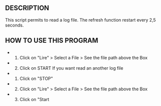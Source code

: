 ## DESCRIPTION
This script permits to read a log file.
The refresh function restart every 2,5 seconds.

## HOW TO USE THIS PROGRAM
- 1) Click on "Lire" > Select a File > See the file path above the Box
- 2) Click on START
 If you want read an another log file
- 1) Click on "STOP"
- 2) Click on "Lire" > Select a File > See the file path above the Box
- 3) Click on "Start